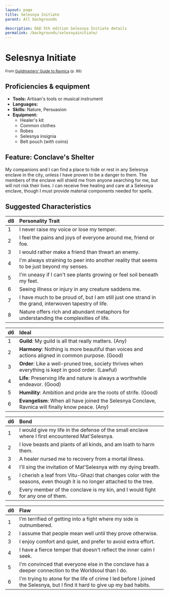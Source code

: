 ```yaml
---
layout: page
title: Selesnya Initiate
parent: All backgrounds

description: D&D 5th edition Selesnya Initiate details
permalink: /backgrounds/selesnyainitiate/
---
```

# Selesnya Initiate

<small>From <a target="_blank" href="https://dnd.wizards.com/products/tabletop-games/rpg-products/guildmasters-guide-ravnica">Guildmasters' Guide to Ravnica</a> (p. 86)</small>

## Proficiencies & equipment

- **Tools:** Artisan's tools or musical instrument
- **Languages:** 
- **Skills:** Nature, Persuasion
- **Equipment:** 
  - Healer's kit
  - Common clothes
  - Robes
  - Selesnya insignia
  - Belt pouch (with coins)

## Feature: Conclave's Shelter


My companions and I can find a place to hide or rest in any Selesnya enclave in the city, unless I have proven to be a danger to them. The members of the enclave will shield me from anyone searching for me, but will not risk their lives. I can receive free healing and care at a Selesnya enclave, though I must provide material components needed for spells.

## Suggested Characteristics


| d8 | Personality Trait |
|:----------------------------|:------------------|
| 1 | I never raise my voice or lose my temper. |
| 2 | I feel the pains and joys of everyone around me, friend or foe. |
| 3 | I would rather make a friend than thwart an enemy. |
| 4 | I'm always straining to peer into another reality that seems to be just beyond my senses. |
| 5 | I'm uneasy if I can't see plants growing or feel soil beneath my feet. |
| 6 | Seeing illness or injury in any creature saddens me. |
| 7 | I have much to be proud of, but I am still just one strand in the grand, interwoven tapestry of life. |
| 8 | Nature offers rich and abundant metaphors for understanding the complexities of life. |

| d6 | Ideal |
|:----------------------------|:------|
| 1 | **Guild**: My guild is all that really matters. (Any) |
| 2 | **Harmony**: Nothing is more beautiful than voices and actions aligned in common purpose. (Good) |
| 3 | **Order**: Like a well-pruned tree, society thrives when everything is kept in good order. (Lawful) |
| 4 | **Life**: Preserving life and nature is always a worthwhile endeavor. (Good) |
| 5 | **Humility**: Ambition and pride are the roots of strife. (Good) |
| 6 | **Evangelism**: When all have joined the Selesnya Conclave, Ravnica will finally know peace. (Any) |

| d6 | Bond |
|:----------------------------|:------------------|
| 1 | I would give my life in the defense of the small enclave where I first encountered Mat'Selesnya. |
| 2 | I love beasts and plants of all kinds, and am loath to harm them. |
| 3 | A healer nursed me to recovery from a mortal illness. |
| 4 | I'll sing the invitation of Mat'Selesnya with my dying breath. |
| 5 | I cherish a leaf from Vitu-Ghazi that changes color with the seasons, even though it is no longer attached to the tree. |
| 6 | Every member of the conclave is my kin, and I would fight for any one of them. |

| d6 | Flaw |
|:----------------------------|:------------------|
| 1 | I'm terrified of getting into a fight where my side is outnumbered. |
| 2 | I assume that people mean well until they prove otherwise. |
| 3 | I enjoy comfort and quiet, and prefer to avoid extra effort. |
| 4 | I have a fierce temper that doesn't reflect the inner calm I seek. |
| 5 | I'm convinced that everyone else in the conclave has a deeper connection to the Worldsoul than I do. |
| 6 | I'm trying to atone for the life of crime I led before I joined the Selesnya, but I find it hard to give up my bad habits. |